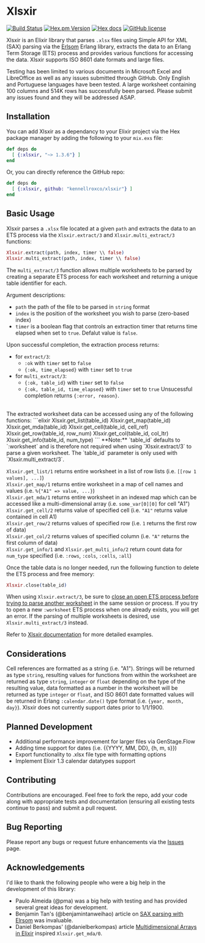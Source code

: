 # Xlsxir

[![Build Status](https://travis-ci.org/kennellroxco/xlsxir.svg?branch=master)](https://travis-ci.org/kennellroxco/xlsxir)
[![Hex.pm Version](http://img.shields.io/hexpm/v/xlsxir.svg)](https://hex.pm/packages/xlsxir)
[![Hex docs](http://img.shields.io/badge/hex.pm-docs-blue.svg?style=flat)](https://hexdocs.pm/xlsxir)
[![GitHub license](https://img.shields.io/badge/license-MIT-blue.svg)](https://raw.githubusercontent.com/kennellroxco/xlsxir/master/LICENSE)

Xlsxir is an Elixir library that parses `.xlsx` files using Simple API for XML (SAX) parsing via the [Erlsom](https://github.com/willemdj/erlsom) Erlang library, extracts the data to an Erlang Term Storage (ETS) process and provides various functions for accessing the data. Xlsxir supports ISO 8601 date formats and large files. 

Testing has been limited to various documents in Microsoft Excel and LibreOffice as well as any issues submitted through GitHub. Only English and Portuguese languages have been tested. A large worksheet containing 100 columns and 514K rows has successfully been parsed. Please submit any issues found and they will be addressed ASAP.

## Installation

You can add Xlsxir as a dependancy to your Elixir project via the Hex package manager by adding the following to your `mix.exs` file: 

```elixir
def deps do
  [ {:xlsxir, "~> 1.3.6"} ]
end
```

Or, you can directly reference the GitHub repo:

```elixir
def deps do
  [ {:xlsxir, github: "kennellroxco/xlsxir"} ]
end
```

## Basic Usage

Xlsxir parses a `.xlsx` file located at a given `path` and extracts the data to an ETS process via the `Xlsxir.extract/3` and `Xlsxir.multi_extract/3` functions:

```elixir
Xlsxir.extract(path, index, timer \\ false)
Xlsxir.multi_extract(path, index, timer \\ false)
```

The `multi_extract/3` function allows multiple worksheets to be parsed by creating a separate ETS process for each worksheet and returning a unique table identifier for each.

Argument descriptions:
- `path` the path of the file to be parsed in `string` format
- `index` is the position of the worksheet you wish to parse (zero-based index)
- `timer` is a boolean flag that controls an extraction timer that returns time elapsed when set to `true`. Defalut value is `false`.

Upon successful completion, the extraction process returns: 
- for `extract/3`:
    * `:ok` with `timer` set to `false`
    * `{:ok, time_elapsed}` with `timer` set to `true`
- for `multi_extract/3`:
    * `{:ok, table_id}` with `timer` set to `false`
    * `{:ok, table_id, time_elapsed}` with `timer` set to `true`
Unsucessful completion returns `{:error, reason}`.

<br/>
The extracted worksheet data can be accessed using any of the following functions:
```elixir
Xlsxir.get_list(table_id)
Xlsxir.get_map(table_id)
Xlsxir.get_mda(table_id)
Xlsxir.get_cell(table_id, cell_ref)
Xlsxir.get_row(table_id, row_num)
Xlsxir.get_col(table_id, col_ltr)
Xlsxir.get_info(table_id, num_type)
```
**Note:** `table_id` defaults to `:worksheet` and is therefore not required when using `Xlsxir.extract/3` to parse a given worksheet. The `table_id` parameter is only used with `Xlsxir.multi_extract/3`.

`Xlsxir.get_list/1` returns entire worksheet in a list of row lists (i.e. `[[row 1 values], ...]`)<br/>
`Xlsxir.get_map/1` returns entire worksheet in a map of cell names and values (i.e. `%{"A1" => value, ...}`)<br/>
`Xlsxir.get_mda/1` returns entire worksheet in an indexed map which can be accessed like a multi-dimensional array (i.e. `some_var[0][0]` for cell "A1")<br/>
`Xlsxir.get_cell/2` returns value of specified cell (i.e. `"A1"` returns value contained in cell A1)<br/>
`Xlsxir.get_row/2` returns values of specified row (i.e. `1` returns the first row of data)<br/>
`Xlsxir.get_col/2` returns values of specified column (i.e. `"A"` returns the first column of data)<br/>
`Xlsxir.get_info/1` and `Xlsxir.get_multi_info/2` return count data for `num_type` specified (i.e. `:rows`, `:cols`, `:cells`, `:all`)<br/>

Once the table data is no longer needed, run the following function to delete the ETS process and free memory:
```elixir
Xlsxir.close(table_id) 
```
When using `Xlsxir.extract/3`, be sure to [close an open ETS process before trying to parse another worksheet](https://hexdocs.pm/xlsxir/Xlsxir.html#close/0) in the same session or process. If you try to open a new `:worksheet` ETS process when one already exists, you will get an error. If the parsing of multiple worksheets is desired, use `Xlsxir.multi_extract/3` instead.

Refer to [Xlsxir documentation](https://hexdocs.pm/xlsxir/index.html) for more detailed examples. 

## Considerations

Cell references are formatted as a string (i.e. "A1"). Strings will be returned as type `string`, resulting values for functions from within the worksheet are returned as type `string`, `integer` or `float` depending on the type of the resulting value, data formatted as a number in the worksheet will be returned as type `integer` or `float`, and ISO 8601 date formatted values will be returned in Erlang `:calendar.date()` type format (i.e. `{year, month, day}`). Xlsxir does not currently support dates prior to 1/1/1900.

## Planned Development

- Additional performance improvement for larger files via GenStage.Flow
- Adding time support for dates (i.e. {{YYYY, MM, DD}, {h, m, s}})
- Export functionality to .xlsx file type with formatting options
- Implement Elixir 1.3 calendar datatypes support

## Contributing

Contributions are encouraged. Feel free to fork the repo, add your code along with appropriate tests and documentation (ensuring all existing tests continue to pass) and submit a pull request. 

## Bug Reporting

Please report any bugs or request future enhancements via the [Issues](https://github.com/kennellroxco/xlsxir/issues) page. 

## Acknowledgements

I'd like to thank the following people who were a big help in the development of this library:

- Paulo Almeida (@pma) was a big help with testing and has provided several great ideas for development.
- Benjamin Tan's (@benjamintanweihao) article on [SAX parsing with Elrsom](http://benjamintan.io/blog/2014/10/01/parsing-wikipedia-xml-dump-in-elixir-using-erlsom/) was invaluable.
- Daniel Berkompas' (@danielberkompas) article [Multidimensional Arrays in Elixir](http://blog.danielberkompas.com/2016/04/23/multidimensional-arrays-in-elixir.html?utm_campaign=elixir_radar_48&utm_medium=email&utm_source=RD+Station) inspired `Xlsxir.get_mda/0`.
                           

